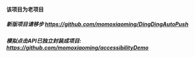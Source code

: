 #### 该项目为老项目
#####  新版项目请移步 https://github.com/momoxiaoming/DingDingAutoPush
##### 模拟点击API已独立封装成项目: https://github.com/momoxiaoming/accessibilityDemo


